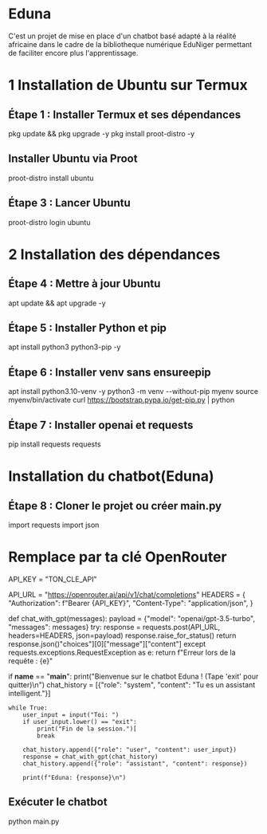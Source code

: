 # Eduna
C'est un projet de mise en place d'un chatbot basé adapté à la réalité africaine dans le cadre de la bibliotheque numérique EduNiger permettant de faciliter encore plus l'apprentissage.

# 1 Installation de Ubuntu sur Termux
## Étape 1 : Installer Termux et ses dépendances
pkg update && pkg upgrade -y
pkg install proot-distro -y
## Installer Ubuntu via Proot
proot-distro install ubuntu
## Étape 3 : Lancer Ubuntu
proot-distro login ubuntu
# 2 Installation des dépendances
## Étape 4 : Mettre à jour Ubuntu
apt update && apt upgrade -y
## Étape 5 : Installer Python et pip
apt install python3 python3-pip -y
## Étape 6 : Installer venv sans ensureepip
apt install python3.10-venv -y
python3 -m venv --without-pip myenv
source myenv/bin/activate
curl https://bootstrap.pypa.io/get-pip.py | python
## Étape 7 : Installer openai et requests
pip install requests requests
# Installation du chatbot(Eduna)
## Étape 8 : Cloner le projet ou créer main.py
import requests
import json

# Remplace par ta clé OpenRouter
API_KEY = "TON_CLE_API"

API_URL = "https://openrouter.ai/api/v1/chat/completions"
HEADERS = {
    "Authorization": f"Bearer {API_KEY}",
    "Content-Type": "application/json",
}

def chat_with_gpt(messages):
    payload = {"model": "openai/gpt-3.5-turbo", "messages": messages}
    try:
        response = requests.post(API_URL, headers=HEADERS, json=payload)
        response.raise_for_status()
        return response.json()"choices"][0]["message"]["content"]
    except requests.exceptions.RequestException as e:
        return f"Erreur lors de la requête : {e}"

if __name__ == "__main__":
    print("Bienvenue sur le chatbot Eduna ! (Tape 'exit' pour quitter)\n")
    chat_history = [{"role": "system", "content": "Tu es un assistant intelligent."}]

    while True:
        user_input = input("Toi: ")
        if user_input.lower() == "exit":
            print("Fin de la session.")[
            break

        chat_history.append({"role": "user", "content": user_input})
        response = chat_with_gpt(chat_history)
        chat_history.append({"role": "assistant", "content": response})

        print(f"Eduna: {response}\n")
  ## Exécuter le chatbot
  python main.py
